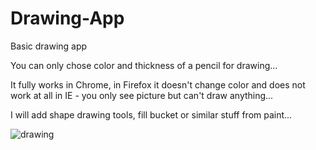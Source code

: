 # Drawing-App

Basic drawing app

You can only chose color and thickness of a pencil for drawing...

It fully works in Chrome, in Firefox it doesn't change color and does not work at all in IE - you only see picture but can't draw anything...

I will add shape drawing tools, fill bucket or similar stuff from paint...

![drawing](https://user-images.githubusercontent.com/31318398/30379198-fb495378-9895-11e7-88b8-54caac31358a.png)
